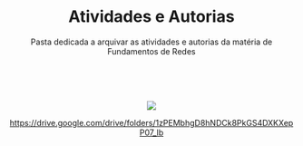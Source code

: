 <div align="center">
  <h1> Atividades e Autorias </h1>
  <p> Pasta dedicada a arquivar as atividades e autorias da matéria de Fundamentos de Redes </p>
  
  <br><br><br>
  
  <kbd><img src="https://media1.giphy.com/media/du3J3cXyzhj75IOgvA/200.webp?cid=ecf05e47hfxc17ex5hmxp89nvacvq6yf9bfxf82zr3mmqt83&rid=200.webp&ct=g"></kbd>

https://drive.google.com/drive/folders/1zPEMbhgD8hNDCk8PkGS4DXKXepP07_lb
</div>
<br>
